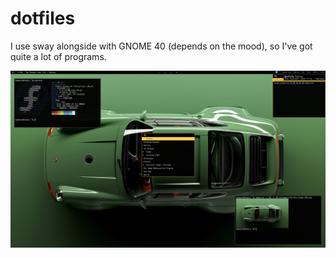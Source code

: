 # dotfiles

I use sway alongside with GNOME 40 (depends on the mood), so I've got quite a lot of programs.

![screenshot](https://github.com/demield/dotfiles/blob/main/screenshot.png?raw=true)

